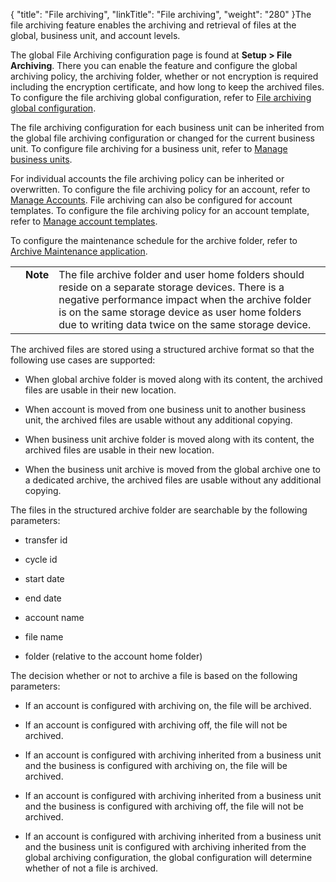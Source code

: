 {
    "title": "File archiving",
    "linkTitle": "File archiving",
    "weight": "280"
}The file archiving feature enables the archiving and retrieval of files at the global, business unit, and account levels.

The global File Archiving configuration page is found at **Setup &gt; File Archiving**. There you can enable the feature and configure the global archiving policy, the archiving folder, whether or not encryption is required including the encryption certificate, and how long to keep the archived files. To configure the file archiving global configuration, refer to [File archiving global configuration](t_st_file_archiving_conf).

The file archiving configuration for each business unit can be inherited from the global file archiving configuration or changed for the current business unit. To configure file archiving for a business unit, refer to [Manage business units](t_st_businessunits.htm).

For individual accounts the file archiving policy can be inherited or overwritten. To configure the file archiving policy for an account, refer to [Manage Accounts](../../accounts). File archiving can also be configured for account templates. To configure the file archiving policy for an account template, refer to [Manage account templates](../../c_st_advancedaccountadministration/c_st_accounttemplates/t_st_accounttemplates).

To configure the maintenance schedule for the archive folder, refer to [Archive Maintenance application](../../applications/applicationsarchivemaintenance).

<table cellpadding="0" cellspacing="0">
   <col/>
   <col/>
   <col/>
      <tr>
         <td valign="top">         </td>
         <td valign="top"><span><b>Note</b></span>
         </td>
         <td data-mc-autonum="&lt;b&gt;Note&lt;/b&gt;" valign="top">The file archive folder and user home folders should reside on a separate storage devices. There is a negative performance impact when the archive folder is on the same storage device as user home folders due to writing data twice on the same storage device.         </td>
      </tr>
</table>

The archived files are stored using a structured archive format so that the following use cases are supported:

-   When global archive folder is moved along with its content, the archived files are usable in their new location.
-   When account is moved from one business unit to another business unit, the archived files are usable without any additional copying.
-   When business unit archive folder is moved along with its content, the archived files are usable in their new location.
-   When the business unit archive is moved from the global archive one to a dedicated archive, the archived files are usable without any additional copying.

The files in the structured archive folder are searchable by the following parameters:

-   transfer id
-   cycle id
-   start date
-   end date
-   account name
-   file name
-   folder (relative to the account home folder)

The decision whether or not to archive a file is based on the following parameters:

-   If an account is configured with archiving on, the file will be archived.
-   If an account is configured with archiving off, the file will not be archived.
-   If an account is configured with archiving inherited from a business unit and the business is configured with archiving on, the file will be archived.
-   If an account is configured with archiving inherited from a business unit and the business is configured with archiving off, the file will not be archived.
-   If an account is configured with archiving inherited from a business unit and the business unit is configured with archiving inherited from the global archiving configuration, the global configuration will determine whether of not a file is archived.
